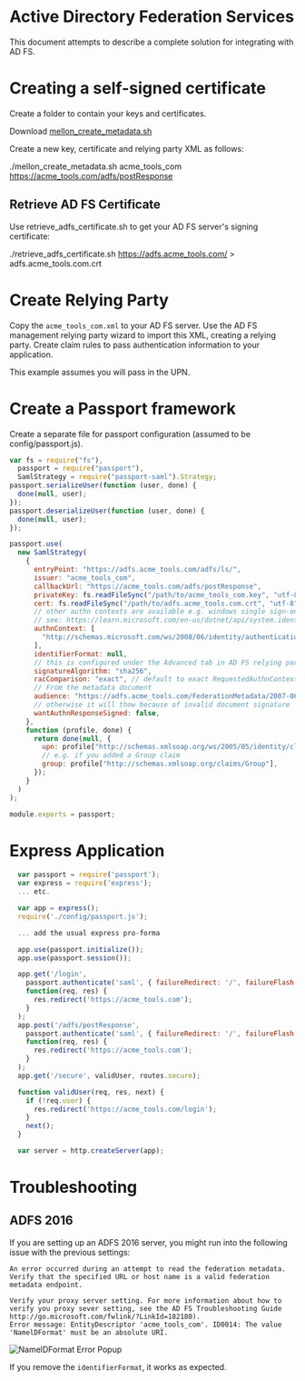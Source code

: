 # Active Directory Federation Services

This document attempts to describe a complete solution for integrating with AD FS.

# Creating a self-signed certificate

Create a folder to contain your keys and certificates.

Download [mellon_create_metadata.sh](https://github.com/UNINETT/mod_auth_mellon/blob/master/mellon_create_metadata.sh)

Create a new key, certificate and relying party XML as follows:

./mellon_create_metadata.sh acme_tools_com https://acme_tools.com/adfs/postResponse

## Retrieve AD FS Certificate

Use retrieve_adfs_certificate.sh to get your AD FS server's signing certificate:

./retrieve_adfs_certificate.sh https://adfs.acme_tools.com/ > adfs.acme_tools.com.crt

# Create Relying Party

Copy the `acme_tools_com.xml` to your AD FS server. Use the AD FS management relying party wizard to import this XML, creating a relying party. Create claim rules to pass authentication information to your application.

This example assumes you will pass in the UPN.

# Create a Passport framework

Create a separate file for passport configuration (assumed to be config/passport.js).

```javascript
var fs = require("fs"),
  passport = require("passport"),
  SamlStrategy = require("passport-saml").Strategy;
passport.serializeUser(function (user, done) {
  done(null, user);
});
passport.deserializeUser(function (user, done) {
  done(null, user);
});

passport.use(
  new SamlStrategy(
    {
      entryPoint: "https://adfs.acme_tools.com/adfs/ls/",
      issuer: "acme_tools_com",
      callbackUrl: "https://acme_tools.com/adfs/postResponse",
      privateKey: fs.readFileSync("/path/to/acme_tools_com.key", "utf-8"),
      cert: fs.readFileSync("/path/to/adfs.acme_tools.com.crt", "utf-8"),
      // other authn contexts are available e.g. windows single sign-on
      // see: https://learn.microsoft.com/en-us/dotnet/api/system.identitymodel.tokens.authenticationmethods?view=netframework-4.8#fields
      authnContext: [
        "http://schemas.microsoft.com/ws/2008/06/identity/authenticationmethod/password",
      ],
      identifierFormat: null,
      // this is configured under the Advanced tab in AD FS relying party
      signatureAlgorithm: "sha256",
      racComparison: "exact", // default to exact RequestedAuthnContext Comparison Type
      // From the metadata document
      audience: "https://adfs.acme_tools.com/FederationMetadata/2007-06/FederationMetadata.xml",
      // otherwise it will thow because of invalid document signature
      wantAuthnResponseSigned: false,
    },
    function (profile, done) {
      return done(null, {
        upn: profile["http://schemas.xmlsoap.org/ws/2005/05/identity/claims/upn"],
        // e.g. if you added a Group claim
        group: profile["http://schemas.xmlsoap.org/claims/Group"],
      });
    }
  )
);

module.exports = passport;
```

# Express Application

```javascript
  var passport = require('passport');
  var express = require('express');
  ... etc.

  var app = express();
  require('./config/passport.js');

  ... add the usual express pro-forma

  app.use(passport.initialize());
  app.use(passport.session());

  app.get('/login',
    passport.authenticate('saml', { failureRedirect: '/', failureFlash: true }),
    function(req, res) {
      res.redirect('https://acme_tools.com');
    }
  );
  app.post('/adfs/postResponse',
    passport.authenticate('saml', { failureRedirect: '/', failureFlash: true }),
    function(req, res) {
      res.redirect('https://acme_tools.com');
    }
  );
  app.get('/secure', validUser, routes.secure);

  function validUser(req, res, next) {
    if (!req.user) {
      res.redirect('https://acme_tools.com/login');
    }
    next();
  }

  var server = http.createServer(app);
```

# Troubleshooting

## ADFS 2016

If you are setting up an ADFS 2016 server, you might run into the following issue with the previous settings:

```
An error occurred during an attempt to read the federation metadata. Verify that the specified URL or host name is a valid federation metadata endpoint.

Verify your proxy server setting. For more information about how to verify you proxy sever setting, see the AD FS Troubleshooting Guide http://go.microsoft.com/fwlink/?LinkId=182180).
Error message: EntityDescriptor 'acme_tools_com'. ID0014: The value 'NamelDFormat' must be an absolute URI.
```

![NamelDFormat Error Popup](./NameIDFormatError.jpg)

If you remove the `identifierFormat`, it works as expected.
